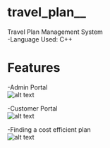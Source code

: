 # travel_plan__
Travel Plan Management System\
-Language Used: C++

# Features
-Admin Portal\
![alt text](https://github.com/AbhilashaBansal/travel_plan__/blob/main/Images/admin_menu.png?raw=true)

-Customer Portal\
![alt text](https://github.com/AbhilashaBansal/travel_plan__/blob/main/Images/customers_menu.png?raw=true)

-Finding a cost efficient plan\
![alt text](https://github.com/AbhilashaBansal/travel_plan__/blob/main/Images/find_plan.png?raw=true)
